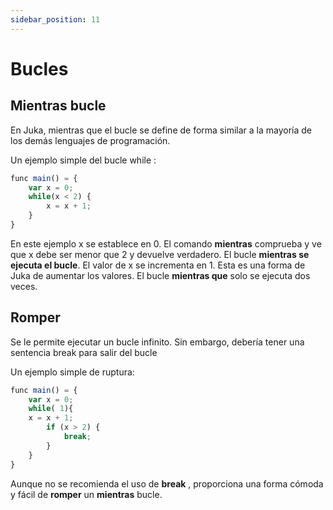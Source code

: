 ```yaml
---
sidebar_position: 11
---
```


# Bucles

## Mientras bucle

En Juka, mientras que el bucle se define de forma similar a la mayoría de los demás lenguajes de programación.

Un ejemplo simple del bucle while :

```jsx
func main() = {
    var x = 0;
    while(x < 2) {
        x = x + 1;
    }
}
```

En este ejemplo x se establece en 0. El comando **mientras** comprueba y ve que x debe ser menor que 2 y devuelve verdadero. El bucle **mientras se ejecuta el bucle**. El valor de x se incrementa en 1. Esta es una forma de Juka de aumentar los valores. El bucle **mientras que** solo se ejecuta dos veces.

## Romper
Se le permite ejecutar un bucle infinito. Sin embargo, debería tener una sentencia break para salir del bucle

Un ejemplo simple de ruptura:

```jsx
func main() = {
    var x = 0;
    while( 1){
    x = x + 1;
        if (x > 2) {
            break;
        }
    }
}
```

Aunque no se recomienda el uso de **break** , proporciona una forma cómoda y fácil de **romper** un **mientras** bucle.